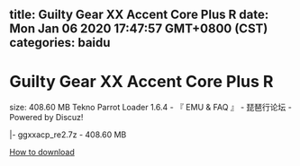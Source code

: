 
title: Guilty Gear XX Accent Core Plus R
date: Mon Jan 06 2020 17:47:57 GMT+0800 (CST)    
categories: baidu
---

# Guilty Gear XX Accent Core Plus R
size: 408.60 MB
 Tekno Parrot Loader 1.6.4 - 『 EMU & FAQ 』 - 琵琶行论坛 - Powered by Discuz!
 
|- ggxxacp_re2.7z - 408.60 MB

[How to download](https://bpcam.bemobtrk.com/go/2ceec3aa-1ca2-46d6-b9ff-aaa5c184517c?jno=2147)